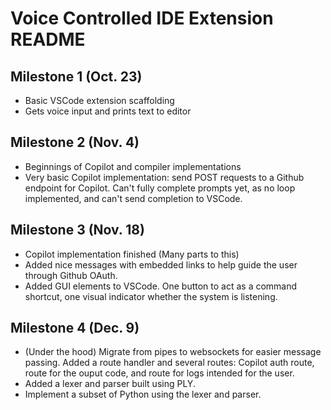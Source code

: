 # Voice Controlled IDE Extension README


## Milestone 1 (Oct. 23)
- Basic VSCode extension scaffolding
- Gets voice input and prints text to editor

## Milestone 2 (Nov. 4)
- Beginnings of Copilot and compiler implementations
- Very basic Copilot implementation: send POST requests to a Github endpoint for Copilot. Can't fully complete prompts yet, as no loop implemented, and can't send completion to VSCode.

## Milestone 3 (Nov. 18)
- Copilot implementation finished (Many parts to this)
- Added nice messages with embedded links to help guide the user through Github OAuth.
- Added GUI elements to VSCode. One button to act as a command shortcut, one visual indicator whether the system is listening.

## Milestone 4 (Dec. 9)
- (Under the hood) Migrate from pipes to websockets for easier message passing. Added a route handler and several routes: Copilot auth route, route for the ouput code, and route for logs intended for the user.
- Added a lexer and parser built using PLY.
- Implement a subset of Python using the lexer and parser.
